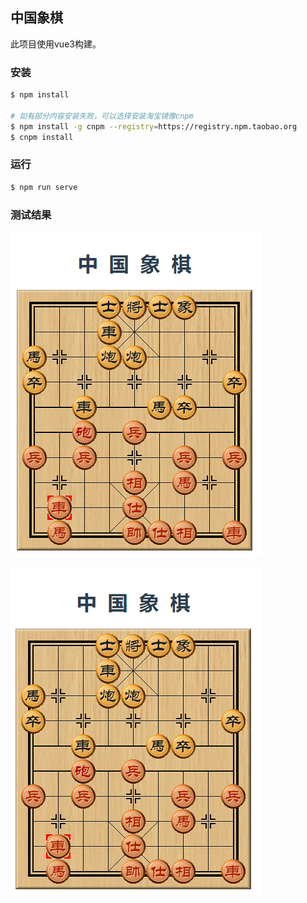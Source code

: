 ## 中国象棋

此项目使用vue3构建。

### 安装

```bash
$ npm install

# 如有部分内容安装失败，可以选择安装淘宝镜像cnpm
$ npm install -g cnpm --registry=https://registry.npm.taobao.org
$ cnpm install
```

### 运行

```bash
$ npm run serve
```

### 测试结果

![1545973958667](./images/1.PNG)

![](./images/2.PNG)

